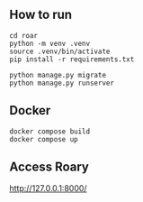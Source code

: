 ## How to run
```console
cd roar
python -m venv .venv
source .venv/bin/activate
pip install -r requirements.txt

python manage.py migrate
python manage.py runserver
```

## Docker
```console
docker compose build
docker compose up
```

## Access Roary

http://127.0.0.1:8000/